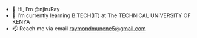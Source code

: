- 👋 Hi, I’m @njiruRay
- 🌱 I’m currently learning B.TECH(IT) at The TECHNICAL UNIVERSITY OF KENYA
- 📫 Reach me via email raymondmunene5@gmail.com 
